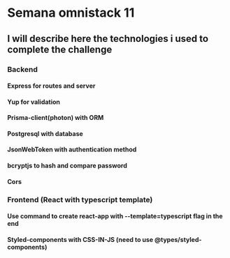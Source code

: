 # Semana omnistack 11

## I will describe here the technologies i used to complete the challenge

### Backend

#### Express for routes and server
#### Yup for validation
#### Prisma-client(photon) with ORM
#### Postgresql with database
#### JsonWebToken with authentication method
#### bcryptjs to hash and compare password
#### Cors

### Frontend (React with typescript template)

#### Use command to create react-app with --template=typescript flag in the end

#### Styled-components with CSS-IN-JS (need to use @types/styled-components)


